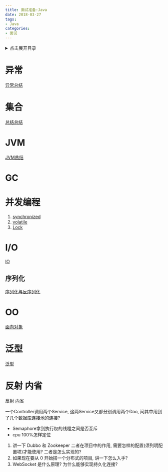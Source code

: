 ```yaml
---
title: 面试准备:Java
date: 2018-03-27
tags:
- Java
categories:
- 面试
---
```

<details>
<summary>点击展开目录</summary>
<!-- TOC -->

- [异常](#异常)
- [集合](#集合)
- [JVM](#jvm)
- [GC](#gc)
- [并发编程](#并发编程)
- [I/O](#io)
    - [序列化](#序列化)
- [OO](#oo)
- [泛型](#泛型)
- [反射 内省](#反射-内省)

<!-- /TOC -->
</details>

# 异常

[异常总结](../03.Java/00.Foundation/Foundation_Exception.md)

# 集合

[总结总结](../03.Java/01.readsource)

# JVM

[JVM总结](../03.Java/02.jvm)

# GC

# 并发编程

1. [synchronized](../03.Java/03.Thread/05.synchronized.md)
2. [volatile](../03.Java/03.Thread/)
3. [Lock](../03.Java/03.Thread/)

# I/O

[IO](../03.Java/05.IO)

## 序列化

[序列化与反序列化](../03.Java/04.Cache/01.Serialize.md)

# OO

[面向对象](../03.Java/00.Foundation/Foundation_OO.md)

# 泛型

[泛型](../03.Java/00.Foundation/Foundation_泛型.md)

# 反射 内省

[反射](../03.Java/00.Foundation/Foundation_reflect.md)
[内省](../03.Java/00.Foundation/Foundation_内省.md)

一个Controller调用两个Service, 这两Service又都分别调用两个Dao, 问其中用到了几个数据库连接池的连接?
* Semaphore拿到执行权的线程之间是否互斥
* cpu 100%怎样定位
1. 讲一下 Dubbo 和 Zookeeper 二者在项目中的作用, 需要怎样的配置(须列明配置项)才能使用? 二者是怎么实现的?
2. 如果现在要从 0 开始搭一个分布式的项目, 讲一下怎么入手?
9. WebSocket 是什么原理? 为什么能够实现持久化连接?
